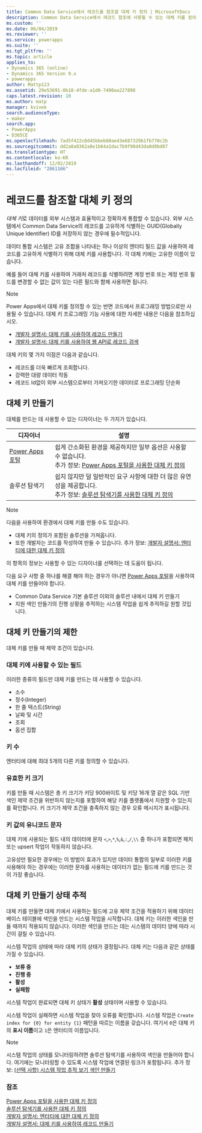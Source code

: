 ```yaml
---
title: Common Data Service에서 레코드를 참조할 대체 키 정의 | MicrosoftDocs
description: Common Data Service에서 레코드 참조에 사용될 수 있는 대체 키를 정의하는 방법 알기
ms.custom: ''
ms.date: 06/04/2019
ms.reviewer: ''
ms.service: powerapps
ms.suite: ''
ms.tgt_pltfrm: ''
ms.topic: article
applies_to:
- Dynamics 365 (online)
- Dynamics 365 Version 9.x
- powerapps
author: Mattp123
ms.assetid: 29e53691-0b18-4fde-a1d0-7490aa227898
caps.latest.revision: 10
ms.author: matp
manager: kvivek
search.audienceType:
- maker
search.app:
- PowerApps
- D365CE
ms.openlocfilehash: 7ad5f422c0d45bbeb60ae43e687329b1fb770c2b
ms.sourcegitcommit: dd2a8a0362a8e1b64a1dac7b9f98d43da8d0bd87
ms.translationtype: HT
ms.contentlocale: ko-KR
ms.lasthandoff: 12/02/2019
ms.locfileid: "2861166"
---
```

# <a name="define-alternate-keys-to-reference-records"></a>레코드를 참조할 대체 키 정의

*대체 키*로 데이터를 외부 시스템과 효율적이고 정확하게 통합할 수 있습니다. 외부 시스템에서 Common Data Service의 레코드를 고유하게 식별하는 GUID(Globally Unique Identifier) ID를 저장하지 않는 경우에 필수적입니다. 

데이터 통합 시스템은 고유 조합을 나타내는 하나 이상의 엔터티 필드 값을 사용하여 레코드를 고유하게 식별하기 위해 대체 키를 사용합니다. 각 대체 키에는 고유한 이름이 있습니다. 

예를 들어 대체 키를 사용하여 거래처 레코드를 식별하려면 계정 번호 또는 계정 번호 필드를 변경할 수 없는 값이 있는 다른 필드와 함께 사용하면 됩니다.

> [!NOTE]
> Power Apps에서 대체 키를 정의할 수 있는 반면 코드에서 프로그래밍 방법으로만 사용될 수 있습니다. 대체 키 프로그래밍 기능 사용에 대한 자세한 내용은 다음을 참조하십시오.   
> - [개발자 설명서: 대체 키를 사용하여 레코드 만들기](/dynamics365/customer-engagement/developer/use-alternate-key-create-record) 
> - [개발자 설명서: 대체 키를 사용하여 웹 API로 레코드 검색](/dynamics365/customer-engagement/developer/webapi/retrieve-entity-using-web-api#retrieve-using-an-alternate-key)

대체 키의 몇 가지 이점은 다음과 같습니다.  
  
- 레코드를 더욱 빠르게 조회합니다.  
- 강력한 대량 데이터 작동  
- 레코드 Id없이 외부 시스템으로부터 가져오기한 데이터로 프로그래밍 단순화  
  

## <a name="creating-an-alternate-key"></a>대체 키 만들기

대체를 만드는 데 사용할 수 있는 디자이너는 두 가지가 있습니다.

|디자이너| 설명|
|--|--|
|[Power Apps 포털](https://make.powerapps.com/?utm_source=padocs&utm_medium=linkinadoc&utm_campaign=referralsfromdoc)|쉽게 간소화된 환경을 제공하지만 일부 옵션은 사용할 수 없습니다.<br />추가 정보: [Power Apps 포털을 사용한 대체 키 정의](define-alternate-keys-portal.md)|
|솔루션 탐색기|쉽지 않지만 덜 일반적인 요구 사항에 대한 더 많은 유연성을 제공합니다.<br />추가 정보: [솔루션 탐색기를 사용한 대체 키 정의](define-alternate-keys-solution-explorer.md) |

> [!NOTE]
> 다음을 사용하여 환경에서 대체 키를 만들 수도 있습니다.
> - 대체 키의 정의가 포함된 솔루션을 가져옵니다.
> - 또한 개발자는 코드를 작성하여 만들 수 있습니다. 추가 정보: [개발자 설명서: 엔터티에 대한 대체 키 정의](/dynamics365/customer-engagement/developer/define-alternate-keys-entity)

이 항목의 정보는 사용할 수 있는 디자이너를 선택하는 데 도움이 됩니다. 

다음 요구 사항 중 하나를 해결 해야 하는 경우가 아니면 [Power Apps 포털](https://make.powerapps.com/?utm_source=padocs&utm_medium=linkinadoc&utm_campaign=referralsfromdoc)을 사용하여 대체 키를 만들어야 합니다.

- Common Data Service 기본 솔루션 이외의 솔루션 내에서 대체 키 만들기
- 지원 색인 만들기의 진행 상황을 추적하는 시스템 작업을 쉽게 추적하길 원할 것입니다.


## <a name="limits-in-creating-alternate-keys"></a>대체 키 만들기의 제한

대체 키를 만들 때 제약 조건이 있습니다.

### <a name="fields-that-can-be-used-for-alternate-keys"></a>대체 키에 사용할 수 있는 필드

이러한 종류의 필드만 대체 키를 만드는 데 사용할 수 있습니다.
 - 소수
 - 정수(Integer)
 - 한 줄 텍스트(String)
 - 날짜 및 시간
 - 조회
 - 옵션 집합

### <a name="number-of-keys"></a>키 수

엔터티에 대해 최대 5개의 다른 키를 정의할 수 있습니다.
 
### <a name="valid-key-size"></a>유효한 키 크기

키를 만들 때 시스템은 총 키 크기가 키당 900바이트 및 키당 16개 열 같은 SQL 기반 색인 제약 조건을 위반하지 않는지를 포함하여 해당 키를 플랫폼에서 지원할 수 있는지를 확인합니다. 키 크기가 제약 조건을 충족하지 않는 경우 오류 메시지가 표시됩니다.

### <a name="unicode-characters-in-key-value"></a>키 값의 유니코드 문자

대체 키에 사용되는 필드 내의 데이터에 문자 `<`,`>`,`*`,`%`,`&`,`:`,`/`,`\\` 중 하나가 포함되면 패치 또는 upsert 작업이 작동하지 않습니다. 

고유성만 필요한 경우에는 이 방법이 효과가 있지만 데이터 통합의 일부로 이러한 키를 사용해야 하는 경우에는 이러한 문자를 사용하는 데이터가 없는 필드에 키를 만드는 것이 가장 좋습니다.

## <a name="track-the-status-of-the-creation-of-the-alternate-key"></a>대체 키 만들기 상태 추적

대체 키를 만들면 대체 키에서 사용하는 필드에 고유 제약 조건을 적용하기 위해 데이터베이스 테이블에 색인을 만드는 시스템 작업을 시작합니다. 대체 키는 이러한 색인을 만들 때까지 적용되지 않습니다. 이러한 색인을 만드는 데는 시스템의 데이터 양에 따라 시간이 걸릴 수 있습니다. 

시스템 작업의 상태에 따라 대체 키의 상태가 결정됩니다. 대체 키는 다음과 같은 상태를 가질 수 있습니다.
- **보류 중**
- **진행 중**
- **활성**
- **실패함**

시스템 작업이 완료되면 대체 키 상태가 **활성** 상태이며 사용할 수 있습니다.

시스템 작업이 실패하면 시스템 작업을 찾아 오류를 확인합니다. 시스템 작업은 `Create index for {0} for entity {1}` 패턴을 따르는 이름을 갖습니다. 여기서 `0`은 대체 키의 **표시 이름**이고 `1`은 엔터티의 이름입니다.


> [!NOTE]
> 시스템 작업의 상태를 모니터링하려면 솔루션 탐색기를 사용하여 색인을 만들어야 합니다. 여기에는 모니터링할 수 있도록 시스템 작업에 연결된 링크가 포함됩니다. 추가 정보: [(선택 사항) 시스템 작업 추적 보기 색인 만들기](define-alternate-keys-solution-explorer.md#optional-view-the-system-job-tracking-creation-of-indexes)
  
  
### <a name="see-also"></a>참조  

[Power Apps 포털을 사용한 대체 키 정의](define-alternate-keys-portal.md)<br />
[솔루션 탐색기를 사용한 대체 키 정의](define-alternate-keys-solution-explorer.md)<br />
[개발자 설명서: 엔터티에 대한 대체 키 정의](/dynamics365/customer-engagement/developer/define-alternate-keys-entity)<br />
[개발자 설명서: 대체 키를 사용하여 레코드 만들기](/dynamics365/customer-engagement/developer/use-alternate-key-create-record)
